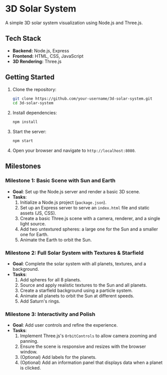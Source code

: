 # 3D Solar System

A simple 3D solar system visualization using Node.js and Three.js.

## Tech Stack

*   **Backend:** Node.js, Express
*   **Frontend:** HTML, CSS, JavaScript
*   **3D Rendering:** Three.js

## Getting Started

1.  Clone the repository:
    ```bash
    git clone https://github.com/your-username/3d-solar-system.git
    cd 3d-solar-system
    ```

2.  Install dependencies:
    ```bash
    npm install
    ```

3.  Start the server:
    ```bash
    npm start
    ```

4.  Open your browser and navigate to `http://localhost:8080`.

## Milestones

### Milestone 1: Basic Scene with Sun and Earth
*   **Goal**: Set up the Node.js server and render a basic 3D scene.
*   **Tasks**:
    1.  Initialize a Node.js project (`package.json`).
    2.  Set up an Express server to serve an `index.html` file and static assets (JS, CSS).
    3.  Create a basic Three.js scene with a camera, renderer, and a single light source.
    4.  Add two untextured spheres: a large one for the Sun and a smaller one for Earth.
    5.  Animate the Earth to orbit the Sun.

### Milestone 2: Full Solar System with Textures & Starfield
*   **Goal**: Complete the solar system with all planets, textures, and a background.
*   **Tasks**:
    1.  Add spheres for all 8 planets.
    2.  Source and apply realistic textures to the Sun and all planets.
    3.  Create a starfield background using a particle system.
    4.  Animate all planets to orbit the Sun at different speeds.
    5.  Add Saturn's rings.

### Milestone 3: Interactivity and Polish
*   **Goal**: Add user controls and refine the experience.
*   **Tasks**:
    1.  Implement Three.js's `OrbitControls` to allow camera zooming and panning.
    2.  Ensure the scene is responsive and resizes with the browser window.
    3.  (Optional) Add labels for the planets.
    4.  (Optional) Add an information panel that displays data when a planet is clicked. 